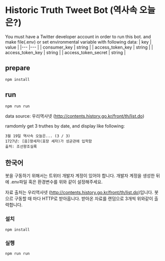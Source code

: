 # Historic Truth Tweet Bot (역사속 오늘은?)

You must have a Twitter developer account in order to run this bot.
and make file(.env) or set environmental variable with following data:
|  key	| value	|
|---	|---	|
|   consumer_key	|   string	|
|   access_token_key	|   string	|
|   access_token_key	|   string	|
|   access_token_secret	|   string	|

## prepare
```
npm install
```
## run
```
npm run run
```

data source: 우리역사넷 (http://contents.history.go.kr/front/th/list.do)

ramdomly get 3 truthes by date, and display like following:
```
3월 19일 역사속 오늘은... (3 / 3)
1727년: [음]왕세자(효장 세자)가 성균관에 입학함
출처: 조선왕조실록
```

## 한국어
봇을 구동하기 위해서는 트위터 개발자 계정이 있어야 합니다.
개발자 계정을 생성한 뒤에 .env파일 혹은 환경변수를 위와 같이 설정해주세요.

자료 출처는 우리역사넷 (http://contents.history.go.kr/front/th/list.do)입니다.
봇으르 구동할 때 마다 HTTP로 받아옵니다.
받아온 자료를 랜덤으로 3개씩 위와같이 출력합니다.

### 설치
```
npm install
```

### 실행
```
npm run run
```